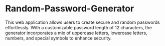 # Random-Password-Generator
This web application allows users to create secure and random passwords effortlessly. With a customizable password length of 12 characters, the generator incorporates a mix of uppercase letters, lowercase letters, numbers, and special symbols to enhance security.
